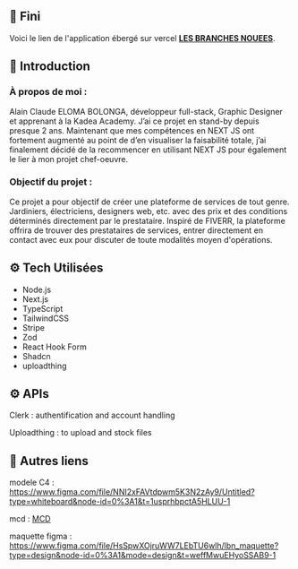
  ## 🚨 Fini
Voici le lien de l'application ébergé sur vercel <a href="https://lbn-dwfi.onrender.com/" target="_blank"><b>LES BRANCHES NOUEES</b></a>. 


 ## 🤖 Introduction

### À propos de moi :
Alain Claude ELOMA BOLONGA, développeur full-stack, Graphic Designer et apprenant à
la Kadea Academy. J’ai ce projet en stand-by depuis presque 2 ans. Maintenant que mes
compétences en NEXT JS ont fortement augmenté au point de d’en visualiser la
faisabilité totale, j’ai finalement décidé de la recommencer en utilisant NEXT JS pour
également le lier à mon projet chef-oeuvre.
### Objectif du projet :
Ce projet a pour objectif de créer une plateforme de services de tout genre.
Jardiniers, électriciens, designers web, etc. avec des prix et des conditions déterminés
directement par le prestataire.
Inspiré de FIVERR, la plateforme offrira de trouver des prestataires de services, entrer
directement en contact avec eux pour discuter de toute modalités moyen d'opérations.

## <a name="tech-stack">⚙️ Tech Utilisées</a>

- Node.js
- Next.js
- TypeScript
- TailwindCSS
- Stripe
- Zod
- React Hook Form
- Shadcn
- uploadthing

## <a name="APIs">⚙️ APIs</a>

Clerk : authentification and account handling

Uploadthing : to upload and stock files



## <a name="links">🔗 Autres liens</a>

modele C4 : https://www.figma.com/file/NNI2xFAVtdpwm5K3N2zAy9/Untitled?type=whiteboard&node-id=0%3A1&t=1usprhbpctA5HLUU-1

mcd : <a href="lbn-MCD.svg">MCD</a>

maquette figma : https://www.figma.com/file/HsSpwXOjruWW7LEbTU6wlh/lbn_maquette?type=design&node-id=0%3A1&mode=design&t=weffMwuEHyoSSAB9-1
